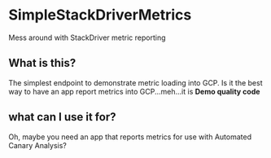 # SimpleStackDriverMetrics
Mess around with StackDriver metric reporting


## What is this?

The simplest endpoint to demonstrate metric loading into GCP. Is it the best way to have an app report metrics into GCP...meh...it is **Demo quality code**

## what can I use it for?

Oh, maybe you need an app that reports metrics for use with Automated Canary Analysis? 

 